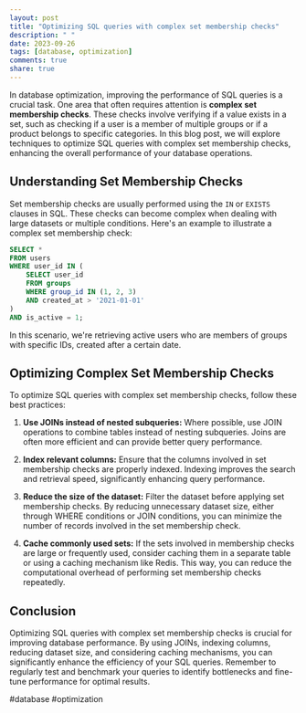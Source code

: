 ```yaml
---
layout: post
title: "Optimizing SQL queries with complex set membership checks"
description: " "
date: 2023-09-26
tags: [database, optimization]
comments: true
share: true
---
```


In database optimization, improving the performance of SQL queries is a crucial task. One area that often requires attention is **complex set membership checks**. These checks involve verifying if a value exists in a set, such as checking if a user is a member of multiple groups or if a product belongs to specific categories. In this blog post, we will explore techniques to optimize SQL queries with complex set membership checks, enhancing the overall performance of your database operations.

## Understanding Set Membership Checks

Set membership checks are usually performed using the `IN` or `EXISTS` clauses in SQL. These checks can become complex when dealing with large datasets or multiple conditions. Here's an example to illustrate a complex set membership check:

```sql
SELECT *
FROM users
WHERE user_id IN (
    SELECT user_id
    FROM groups
    WHERE group_id IN (1, 2, 3)
    AND created_at > '2021-01-01'
)
AND is_active = 1;
```

In this scenario, we're retrieving active users who are members of groups with specific IDs, created after a certain date.

## Optimizing Complex Set Membership Checks

To optimize SQL queries with complex set membership checks, follow these best practices:

1. **Use JOINs instead of nested subqueries:** Where possible, use JOIN operations to combine tables instead of nesting subqueries. Joins are often more efficient and can provide better query performance.

2. **Index relevant columns:** Ensure that the columns involved in set membership checks are properly indexed. Indexing improves the search and retrieval speed, significantly enhancing query performance.

3. **Reduce the size of the dataset:** Filter the dataset before applying set membership checks. By reducing unnecessary dataset size, either through WHERE conditions or JOIN conditions, you can minimize the number of records involved in the set membership check.

4. **Cache commonly used sets:** If the sets involved in membership checks are large or frequently used, consider caching them in a separate table or using a caching mechanism like Redis. This way, you can reduce the computational overhead of performing set membership checks repeatedly.

## Conclusion

Optimizing SQL queries with complex set membership checks is crucial for improving database performance. By using JOINs, indexing columns, reducing dataset size, and considering caching mechanisms, you can significantly enhance the efficiency of your SQL queries. Remember to regularly test and benchmark your queries to identify bottlenecks and fine-tune performance for optimal results.

#database #optimization